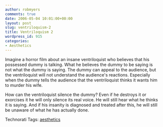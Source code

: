 ```yaml
---
author: robmyers
comments: true
date: 2006-05-04 10:01:00+00:00
layout: post
slug: ventriloquism-2
title: Ventriloquism 2
wordpress_id: 915
categories:
- Aesthetics
---
```


  
Imagine a horror film about an insane ventriloquist who believes that his possessed dummy is talking. What he believes the dummy to be saying is not what the dummy is saying. The dummy can appeal to the audience, but the ventriloquist will not understand the audience's reactions. Especially when the dummy tells the audience that the ventriloquist thinks it wants him to murder his wife.  


  
How can the ventriloquist silence the dummy? Even if he destroys it or exorcises it he will only silence its real voice. He will still hear what he thinks it is saying. And if his insanity is diagnosed and treated after this, he will still be unaware of what he has actually done.  


  


Technorati Tags: [aesthetics](http://www.technorati.com/tag/aesthetics)

  


